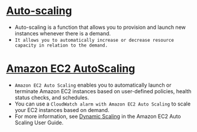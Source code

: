 
# [Auto-scaling](https://aws.amazon.com/autoscaling/)
- Auto-scaling is a function that allows you to provision and launch new instances whenever there is a demand. 
- `It allows you to automatically increase or decrease resource capacity in relation to the demand.`

# [Amazon EC2 AutoScaling](https://aws.amazon.com/getting-started/hands-on/ec2-auto-scaling-spot-instances/)
- `Amazon EC2 Auto Scaling` enables you to automatically launch or terminate Amazon EC2 instances based on user-defined policies, health status checks, and schedules.
- You can use a `CloudWatch alarm with Amazon EC2 Auto Scaling` to scale your EC2 instances based on demand. 
- For more information, see [Dynamic Scaling](https://docs.aws.amazon.com/autoscaling/ec2/userguide/as-scale-based-on-demand.html) in the Amazon EC2 Auto Scaling User Guide.
